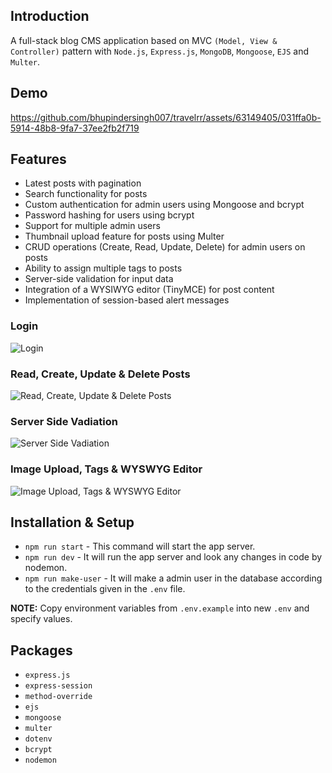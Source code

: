 ## Introduction
A full-stack blog CMS application based on MVC ```(Model, View & Controller)``` pattern with ```Node.js```, ```Express.js```, ```MongoDB```, ```Mongoose```, ```EJS``` and ```Multer```.

## Demo
https://github.com/bhupindersingh007/travelrr/assets/63149405/031ffa0b-5914-48b8-9fa7-37ee2fb2f719

## Features
- Latest posts with pagination
- Search functionality for posts
- Custom authentication for admin users using Mongoose and bcrypt
- Password hashing for users using bcrypt
- Support for multiple admin users
- Thumbnail upload feature for posts using Multer
- CRUD operations (Create, Read, Update, Delete) for admin users on posts
- Ability to assign multiple tags to posts
- Server-side validation for input data
- Integration of a WYSIWYG editor (TinyMCE) for post content
- Implementation of session-based alert messages

### Login
![Login](https://github.com/bhupindersingh007/travelrr/assets/63149405/0b14c89d-878f-42c0-bd78-ade343c2d8dc)

### Read, Create, Update & Delete Posts 
![Read, Create, Update & Delete Posts](https://github.com/bhupindersingh007/travelrr/assets/63149405/07e90896-603c-4471-a17f-e4ccf56e4f43)

### Server Side Vadiation
![Server Side Vadiation](https://github.com/bhupindersingh007/travelrr/assets/63149405/4acb71be-143b-4206-acbb-eb953590ead3)

### Image Upload, Tags & WYSWYG Editor
![Image Upload, Tags & WYSWYG Editor](https://github.com/bhupindersingh007/travelrr/assets/63149405/0aa88e64-3b72-40b8-9a50-4b4f76fc3056)


## Installation & Setup

- ```npm run start``` - This command will start the app server.
- ```npm run dev``` - It will run the app server and look any changes in code by nodemon. 
- ```npm run make-user``` - It will make a admin user in the database according to the credentials given in the ```.env``` file.
  
**NOTE:** Copy environment variables from ```.env.example``` into new ```.env``` and specify values.
 
## Packages
- ```express.js```
- ```express-session```
- ```method-override```
- ```ejs```
- ```mongoose```
- ```multer```
- ```dotenv```
- ```bcrypt```
- ```nodemon```
